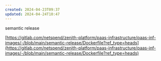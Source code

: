 ```yaml
---
created: 2024-04-23T09:37
updated: 2024-04-24T10:47
---
```

semantic release 

[https://gitlab.com/netspend/zenith-platform/paas-infrastructure/paas-inf-images/-/blob/main/semantic-release/Dockerfile?ref_type=heads](https://gitlab.com/netspend/zenith-platform/paas-infrastructure/paas-inf-images/-/blob/main/semantic-release/Dockerfile?ref_type=heads)





